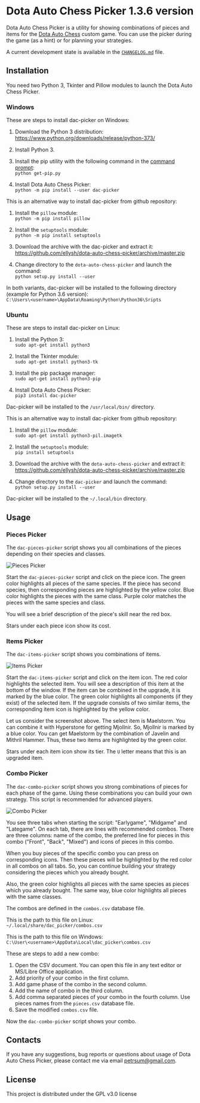 # Dota Auto Chess Picker 1.3.6 version

Dota Auto Chess Picker is a utility for showing combinations of pieces and items for the [Dota Auto Chess](https://steamcommunity.com/sharedfiles/filedetails/?id=1613886175) custom game. You can use the picker during the game (as a hint) or for planning your strategies.

A current development state is available in the [`CHANGELOG.md`](CHANGELOG.md) file.

## Installation

You need two Python 3, Tkinter and Pillow modules to launch the Dota Auto Chess Picker.

### Windows

These are steps to install dac-picker on Windows:

1. Download the Python 3 distribution:<br/>
https://www.python.org/downloads/release/python-373/

2. Install Python 3.

3. Install the pip utility with the following command in the [command prompt](https://www.computerhope.com/issues/chusedos.htm):<br/>
`python get-pip.py`

4. Install Dota Auto Chess Picker:<br/>
`python -m pip install --user dac-picker`

This is an alternative way to install dac-picker from github repository:

1. Install the `pillow` module:<br/>
`python -m pip install pillow`

2. Install the `setuptools` module:<br/>
`python -m pip install setuptools`

3. Download the archive with the dac-picker and extract it:<br/>
https://github.com/ellysh/dota-auto-chess-picker/archive/master.zip

4. Change directory to the `dota-auto-chess-picker` and launch the command:<br/>
`python setup.py install --user`

In both variants, dac-picker will be installed to the following directory (example for Python 3.6 version):<br/>
`C:\Users\<username>\AppData\Roaming\Python\Python36\Sripts`

### Ubuntu

These are steps to install dac-picker on Linux:

1. Install the Python 3:<br/>
`sudo apt-get install python3`

2. Install the Tkinter module:<br/>
`sudo apt-get install python3-tk`

3. Install the pip package manager:<br/>
`sudo apt-get install python3-pip`

4. Install Dota Auto Chess Picker:<br/>
`pip3 install dac-picker`

Dac-picker will be installed to the `/usr/local/bin/` directory.

This is an alternative way to install dac-picker from github repository:

1. Install the `pillow` module:<br/>
`sudo apt-get install python3-pil.imagetk`

2. Install the `setuptools` module:<br/>
`pip install setuptools`

3. Download the archive with the `dota-auto-chess-picker` and extract it:<br/>
https://github.com/ellysh/dota-auto-chess-picker/archive/master.zip

4. Change directory to the `dac-picker` and launch the command:<br/>
`python setup.py install --user`

Dac-picker will be installed to the `~/.local/bin` directory.

## Usage

### Pieces Picker

The `dac-pieces-picker` script shows you all combinations of the pieces depending on their species and classes.

![Pieces Picker](dac_picker/images/readme/pieces-picker-window.png)

Start the `dac-pieces-picker` script and click on the piece icon. The green color highlights all pieces of the same species. If the piece has second species, then corresponding pieces are highlighted by the yellow color. Blue color highlights the pieces with the same class. Purple color matches the pieces with the same species and class.

You will see a brief description of the piece's skill near the red box.

Stars under each piece icon show its cost.

### Items Picker

The `dac-items-picker` script shows you combinations of items.

![Items Picker](dac_picker/images/readme/items-picker-window.png)

Start the `dac-items-picker` script and click on the item icon. The red color highlights the selected item. You will see a description of this item at the bottom of the window. If the item can be combined in the upgrade, it is marked by the blue color. The green color highlights all components (if they exist) of the selected item. If the upgrade consists of two similar items, the corresponding item icon is highlighted by the yellow color.

Let us consider the screenshot above. The select item is Maelstorm. You can combine it with Hyperstone for getting Mjollnir. So, Mjollnir is marked by a blue color. You can get Maelstorm by the combination of Javelin and Mithril Hammer. Thus, these two items are highlighted by the green color.

Stars under each item icon show its tier. The `U` letter means that this is an upgraded item.

### Combo Picker

The `dac-combo-picker` script shows you strong combinations of pieces for each phase of the game. Using these combinations you can build your own strategy. This script is recommended for advanced players.

![Combo Picker](dac_picker/images/readme/combo-picker-window.png)

You see three tabs when starting the script: "Earlygame", "Midgame" and "Lategame". On each tab, there are lines with recommended combos. There are three columns: name of the combo, the preferred line for pieces in this combo ("Front", "Back", "Mixed") and icons of pieces in this combo.

When you buy pieces of the specific combo you can press on corresponding icons. Then these pieces will be highlighted by the red color in all combos on all tabs. So, you can continue building your strategy considering the pieces which you already bought.

Also, the green color highlights all pieces with the same species as pieces which you already bought. The same way, blue color highlights all pieces with the same classes.

The combos are defined in the `combos.csv` database file.

This is the path to this file on Linux:<br/>
`~/.local/share/dac_picker/combos.csv`

This is the path to this file on Windows:<br/>
`C:\User\<username>\AppData\Local\dac_picker\combos.csv`

These are steps to add a new combo:

1. Open the CSV document. You can open this file in any text editor or MS/Libre Office application.
2. Add priority of your combo in the first column.
3. Add game phase of the combo in the second column.
4. Add the name of combo in the third column.
5. Add comma separated pieces of your combo in the fourth column. Use pieces names from the `pieces.csv` database file.
6. Save the modified `combos.csv` file.

Now the `dac-combo-picker` script shows your combo.

## Contacts

If you have any suggestions, bug reports or questions about usage of Dota Auto Chess Picker, please contact me via email petrsum@gmail.com.

## License

This project is distributed under the GPL v3.0 license
